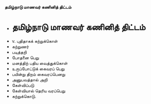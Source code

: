 **தமிழ்நாடு மாணவர் கணினித் திட்டம்**
- # தமிழ்நாடு மாணவர் கணினித் திட்டம்
- v. புதிதாகக் கற்றுக்கொள்
- கற்றுணர்
- படித்தறி
- போதனை பெறு
- மனத்திற் பதிய வைத்துக்கொள்
- உருப்போட்டுக் கைவரப் பெறு
- பயின்று திறம் கைவரப்பெனறு
- அனுபவத்தால் அறி
- கேள்விப்படு
- கேள்வியால் தெரிய வரப்பெறு
- கற்றுக்கொடு.

